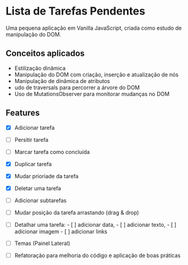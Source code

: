 # Lista de Tarefas Pendentes

Uma pequena aplicação em Vanilla JavaScript, criada como estudo de manipulação do DOM. 


## Conceitos aplicados
- Estilização dinâmica
- Manipulação do DOM com criação, inserção e atualização de nós
- Manipulação de dinâmica de atributos
- udo de traversals para percorrer a árvore do DOM
- Uso de MutationsObserver para monitorar mudanças no DOM 


## Features

  - [x]  Adicionar tarefa
  - [ ]  Persitir tarefa
  - [ ]  Marcar tarefa como concluída
  - [x]  Duplicar tarefa
  - [x]  Mudar prioriade da tarefa
  - [x]  Deletar uma tarefa
  - [ ]  Adicionar subtarefas
  - [ ]  Mudar posição da tarefa arrastando (drag & drop)
  - [ ]  Detalhar uma tarefa: 
    - [ ]  adicionar data, 
    - [ ]  adicionar texto,
    - [ ]  adicionar imagem
    - [ ]  adicionar links
  - [ ]  Temas (Painel Lateral)

  - [ ] Refatoração para melhoria do código e aplicação de boas práticas

